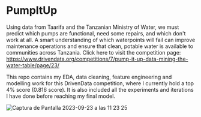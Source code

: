 # PumpItUp

Using data from Taarifa and the Tanzanian Ministry of Water, we must predict which pumps are functional, need some repairs, and which don't work at all. A smart understanding of which waterpoints will fail can improve maintenance operations and ensure that clean, potable water is available to communities across Tanzania. Click here to visit the competition page: https://www.drivendata.org/competitions/7/pump-it-up-data-mining-the-water-table/page/23/


This repo contains my EDA, data cleaning, feature engineering and modelling work for this DrivenData competition, where I currently hold a top 4% score (0.816 score). It is also included all the experiments and iterations I have done before reaching my final model.


![Captura de Pantalla 2023-09-23 a las 11 23 25](https://github.com/mnguerr/PumpItUp/assets/126558801/8a38968f-4ef1-4000-86da-a9d7da7a64d8)
